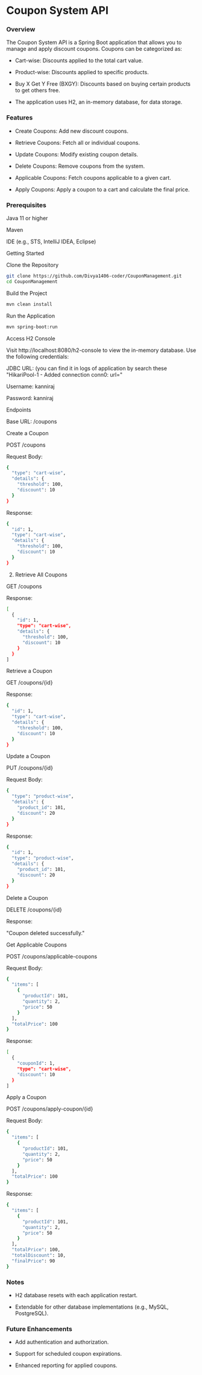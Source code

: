 # Coupon System API

### Overview

The Coupon System API is a Spring Boot application that allows you to manage and apply discount coupons. Coupons can be categorized as:

 * Cart-wise: Discounts applied to the total cart value.

 * Product-wise: Discounts applied to specific products.
 
 * Buy X Get Y Free (BXGY): Discounts based on buying certain products to get others free.

 * The application uses H2, an in-memory database, for data storage.

### Features

 * Create Coupons: Add new discount coupons.

 * Retrieve Coupons: Fetch all or individual coupons.

 * Update Coupons: Modify existing coupon details.

 * Delete Coupons: Remove coupons from the system.

 * Applicable Coupons: Fetch coupons applicable to a given cart.

 * Apply Coupons: Apply a coupon to a cart and calculate the final price.

### Prerequisites

Java 11 or higher

Maven

IDE (e.g., STS, IntelliJ IDEA, Eclipse)

Getting Started

Clone the Repository

```bash
git clone https://github.com/Divya1406-coder/CouponManagement.git
cd CouponManagement
```

Build the Project

```bash
mvn clean install
```

Run the Application

```bash
mvn spring-boot:run
```

Access H2 Console

Visit http://localhost:8080/h2-console to view the in-memory database. Use the following credentials:

JDBC URL: (you can find it in logs of application by search these "HikariPool-1 - Added connection conn0: url="

Username: kanniraj

Password: kanniraj

Endpoints

Base URL: /coupons

Create a Coupon

POST /coupons

Request Body:

```bash
{
  "type": "cart-wise",
  "details": {
    "threshold": 100,
    "discount": 10
  }
}
```
Response:

```bash
{
  "id": 1,
  "type": "cart-wise",
  "details": {
    "threshold": 100,
    "discount": 10
  }
}
```
2. Retrieve All Coupons

GET /coupons

Response:

```bash
[
  {
    "id": 1,
    "type": "cart-wise",
    "details": {
      "threshold": 100,
      "discount": 10
    }
  }
]
```

Retrieve a Coupon

GET /coupons/{id}

Response:

```bash
{
  "id": 1,
  "type": "cart-wise",
  "details": {
    "threshold": 100,
    "discount": 10
  }
}
```

Update a Coupon

PUT /coupons/{id}

Request Body:

```bash
{
  "type": "product-wise",
  "details": {
    "product_id": 101,
    "discount": 20
  }
}
```
Response:

```bash
{
  "id": 1,
  "type": "product-wise",
  "details": {
    "product_id": 101,
    "discount": 20
  }
}
```

Delete a Coupon

DELETE /coupons/{id}

Response:

"Coupon deleted successfully."

Get Applicable Coupons

POST /coupons/applicable-coupons

Request Body:

```bash
{
  "items": [
    {
      "productId": 101,
      "quantity": 2,
      "price": 50
    }
  ],
  "totalPrice": 100
}
```

Response:

```bash
[
  {
    "couponId": 1,
    "type": "cart-wise",
    "discount": 10
  }
]
```

Apply a Coupon

POST /coupons/apply-coupon/{id}

Request Body:

```bash
{
  "items": [
    {
      "productId": 101,
      "quantity": 2,
      "price": 50
    }
  ],
  "totalPrice": 100
}
```

Response:

```bash
{
  "items": [
    {
      "productId": 101,
      "quantity": 2,
      "price": 50
    }
  ],
  "totalPrice": 100,
  "totalDiscount": 10,
  "finalPrice": 90
}
```

### Notes

 * H2 database resets with each application restart.

 * Extendable for other database implementations (e.g., MySQL, PostgreSQL).

### Future Enhancements

 * Add authentication and authorization.

 * Support for scheduled coupon expirations.

 * Enhanced reporting for applied coupons.
